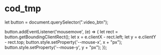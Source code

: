 # cod_tmp

let button = document.querySelector(".video_btn");

button.addEventListener('mousemove', (e) => {
    let rect = button.getBoundingClientRect();
    let x = e.clientX - rect.left;
    let y = e.clientY - rect.top;
    button.style.setProperty('--mouse-x', x + "px");
    button.style.setProperty('--mouse-y', y + "px");
});
